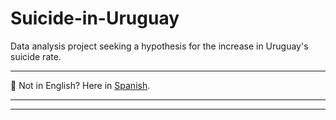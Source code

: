 # Suicide-in-Uruguay

Data analysis project seeking a hypothesis for the increase in Uruguay's suicide rate.

---

📢 Not in English? Here in [Spanish](README.es-UY.md "Versión traducida de este documento, llamada README.es-UY.md").

---
---
